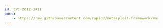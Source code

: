 ```yaml
---
id: CVE-2012-3811
pocs:
    - https://raw.githubusercontent.com/rapid7/metasploit-framework/master/modules/exploits/windows/http/avaya_ccr_imageupload_exec.rb
---
```

